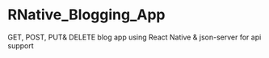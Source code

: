 # RNative_Blogging_App
GET, POST, PUT&amp; DELETE blog app using React Native &amp; json-server for api support
